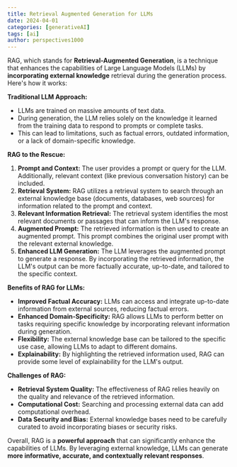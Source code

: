```yaml
---
title: Retrieval Augmented Generation for LLMs
date: 2024-04-01
categories: [generativeAI]
tags: [ai]
author: perspectives1000
---
```


RAG, which stands for **Retrieval-Augmented Generation**, is a technique that enhances the capabilities of Large Language Models (LLMs) by **incorporating external knowledge** retrieval during the generation process. Here's how it works:

**Traditional LLM Approach:**

  - LLMs are trained on massive amounts of text data.
  - During generation, the LLM relies solely on the knowledge it learned from the training data to respond to prompts or complete tasks.
  - This can lead to limitations, such as factual errors, outdated information, or a lack of domain-specific knowledge.

**RAG to the Rescue:**

  1. **Prompt and Context:** The user provides a prompt or query for the LLM. Additionally, relevant context (like previous conversation history) can be included.
  2. **Retrieval System:** RAG utilizes a retrieval system to search through an external knowledge base (documents, databases, web sources) for information related to the prompt and context.
  3. **Relevant Information Retrieval:** The retrieval system identifies the most relevant documents or passages that can inform the LLM's response.
  4. **Augmented Prompt:** The retrieved information is then used to create an augmented prompt. This prompt combines the original user prompt with the relevant external knowledge.
  5. **Enhanced LLM Generation:** The LLM leverages the augmented prompt to generate a response. By incorporating the retrieved information, the LLM's output can be more factually accurate, up-to-date, and tailored to the specific context.

**Benefits of RAG for LLMs:**

  - **Improved Factual Accuracy:** LLMs can access and integrate up-to-date information from external sources, reducing factual errors.
  - **Enhanced Domain-Specificity:** RAG allows LLMs to perform better on tasks requiring specific knowledge by incorporating relevant information during generation.
  - **Flexibility:** The external knowledge base can be tailored to the specific use case, allowing LLMs to adapt to different domains.
  - **Explainability:** By highlighting the retrieved information used, RAG can provide some level of explainability for the LLM's output.

**Challenges of RAG:**

  - **Retrieval System Quality:** The effectiveness of RAG relies heavily on the quality and relevance of the retrieved information.
  - **Computational Cost:** Searching and processing external data can add computational overhead.
  - **Data Security and Bias:** External knowledge bases need to be carefully curated to avoid incorporating biases or security risks.

Overall, RAG is a **powerful approach** that can significantly enhance the capabilities of LLMs. By leveraging external knowledge, LLMs can generate **more informative, accurate, and contextually relevant responses**.

